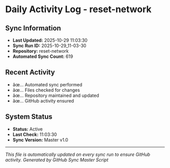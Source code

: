 ﻿# Daily Activity Log - reset-network

## Sync Information
- **Last Updated:** 2025-10-29 11:03:30
- **Sync Run ID:** 2025-10-29_11-03-30
- **Repository:** reset-network
- **Automated Sync Count:** 619

## Recent Activity
- âœ… Automated sync performed
- âœ… Files checked for changes
- âœ… Repository maintained and updated
- âœ… GitHub activity ensured

## System Status
- **Status:** Active
- **Last Check:** 11:03:30
- **Sync Version:** Master v1.0

---
*This file is automatically updated on every sync run to ensure GitHub activity.*
*Generated by GitHub Sync Master Script*
